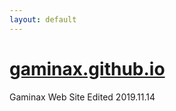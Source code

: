 ```yaml
---
layout: default
---
```


# [gaminax.github.io](https://gaminax.github.io)
Gaminax Web Site
Edited 2019.11.14
